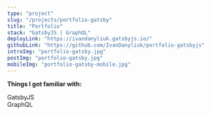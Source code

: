 ```yaml
---
type: "project"
slug: "/projects/portfolio-gatsby"
title: "Portfolio"
stack: "GatsbyJS | GraphQL"
deployLink: "https://ivandanyliuk.gatsbyjs.io/"
githubLink: "https://github.com/IvanDanyliuk/portfolio-gatsbyjs"
introImg: "portfolio-gatsby.jpg"
postImg: "portfolio-gatsby.jpg"
mobileImg: "portfolio-gatsby-mobile.jpg"
---
```


<b>Things I got familiar with:</b>
<div>GatsbyJS</div>
<div>GraphQL</div>
